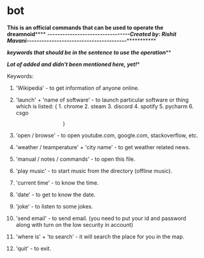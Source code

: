# bot
**********************This is an official commands that can be used to operate the dreamnoid**************************
***************************---------------------------------Created by: Rishit Mavani----------------------------------------**************************************


*********keywords that should be in the sentence to use the operation*********** 

*********Lot of added and didn't been mentioned here, yet!**********

Keywords:

1) 'Wikipedia' - to get information of anyone online.
2) 'launch' + 'name of software' - to launch particular software or thing which is listed:
					{ 1. chrome
					   2. steam
					   3. discord
					   4. spotify
					   5. pycharm
					   6. csgo
							
	
						}
3) 'open / browse' - to open youtube.com, google.com, stackoverflow, etc.
4) 'weather / teamperature' + 'city name' - to get weather related news.
5) 'manual / notes / commands' - to open this file.
6) 'play music' - to start music from the directory (offline music).
7) 'current time' - to know the time.
8) 'date' - to get to know the date.
9) 'joke' - to listen to some jokes.
10) 'send email' - to send email. (you need to put your id and password along with turn on the low security in account)
11) 'where is' + 'to search' - it will search the place for you in the map.
12) 'quit' - to exit.

